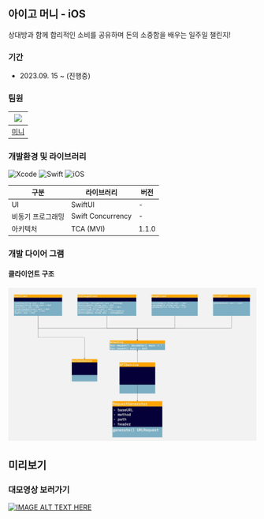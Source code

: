 ## 아이고 머니 - iOS 
상대방과 함께 합리적인 소비를 공유하며 돈의 소중함을 배우는 일주일 챌린지!


### 기간
- 2023.09. 15 ~ (진행중)

### 팀원

|<img src="https://velog.velcdn.com/images/leegyoungmin/profile/5227b914-b55a-4a4f-bea8-5d444c8f429a/image.png" width=160>|
|:--:|
|[미니](https://github.com/leegyoungmin)|


### 개발환경 및 라이브러리
![Xcode](https://img.shields.io/badge/Xcode-14.2.0-blue) ![Swift](https://img.shields.io/badge/Swift-5.7-red) ![iOS](https://img.shields.io/badge/iOS-14.0-green)

| 구분   | 라이브러리    |  버전   |
| ---------- | ------ |---------|
| UI | SwiftUI        | -  |
| 비동기 프로그래밍 | Swift Concurrency  | -  |
| 아키텍처 | TCA (MVI)   | 1.1.0  |

### 개발 다이어 그램
#### 클라이언트 구조

<img src="./Previews/iGoMoneyDiagram.jpg">

## 미리보기
### 대모영상 보러가기
[![IMAGE ALT TEXT HERE](https://img.youtube.com/vi/Uss5qsSTfJY/0.jpg)](https://www.youtube.com/watch?v=Uss5qsSTfJY)
